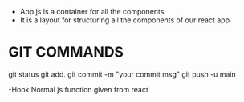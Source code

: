 - App.js is a container for all the components
- It is a layout for structuring all the components of our react app


# GIT COMMANDS

git status
git add.
git commit -m "your commit msg"
git push -u main


-Hook:Normal js function given from react
